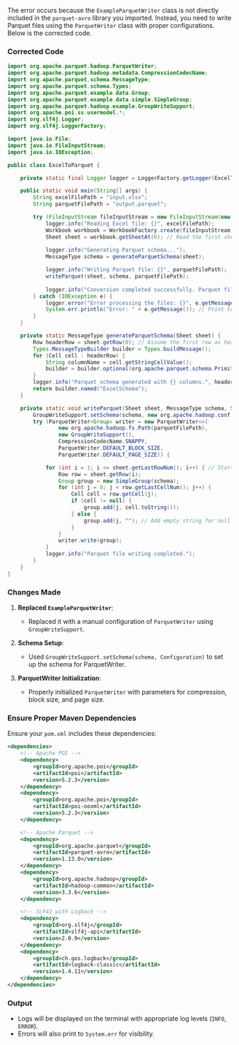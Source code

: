 The error occurs because the `ExampleParquetWriter` class is not directly included in the `parquet-avro` library you imported. Instead, you need to write Parquet files using the `ParquetWriter` class with proper configurations. Below is the corrected code.

### Corrected Code

```java
import org.apache.parquet.hadoop.ParquetWriter;
import org.apache.parquet.hadoop.metadata.CompressionCodecName;
import org.apache.parquet.schema.MessageType;
import org.apache.parquet.schema.Types;
import org.apache.parquet.example.data.Group;
import org.apache.parquet.example.data.simple.SimpleGroup;
import org.apache.parquet.hadoop.example.GroupWriteSupport;
import org.apache.poi.ss.usermodel.*;
import org.slf4j.Logger;
import org.slf4j.LoggerFactory;

import java.io.File;
import java.io.FileInputStream;
import java.io.IOException;

public class ExcelToParquet {

    private static final Logger logger = LoggerFactory.getLogger(ExcelToParquet.class);

    public static void main(String[] args) {
        String excelFilePath = "input.xlsx";
        String parquetFilePath = "output.parquet";

        try (FileInputStream fileInputStream = new FileInputStream(new File(excelFilePath))) {
            logger.info("Reading Excel file: {}", excelFilePath);
            Workbook workbook = WorkbookFactory.create(fileInputStream);
            Sheet sheet = workbook.getSheetAt(0); // Read the first sheet
            
            logger.info("Generating Parquet schema...");
            MessageType schema = generateParquetSchema(sheet);

            logger.info("Writing Parquet file: {}", parquetFilePath);
            writeParquet(sheet, schema, parquetFilePath);
            
            logger.info("Conversion completed successfully. Parquet file saved at: {}", parquetFilePath);
        } catch (IOException e) {
            logger.error("Error processing the files: {}", e.getMessage(), e);
            System.err.println("Error: " + e.getMessage()); // Print to terminal
        }
    }

    private static MessageType generateParquetSchema(Sheet sheet) {
        Row headerRow = sheet.getRow(0); // Assume the first row as header
        Types.MessageTypeBuilder builder = Types.buildMessage();
        for (Cell cell : headerRow) {
            String columnName = cell.getStringCellValue();
            builder = builder.optional(org.apache.parquet.schema.PrimitiveType.PrimitiveTypeName.BINARY).named(columnName);
        }
        logger.info("Parquet schema generated with {} columns.", headerRow.getLastCellNum());
        return builder.named("ExcelSchema");
    }

    private static void writeParquet(Sheet sheet, MessageType schema, String parquetFilePath) throws IOException {
        GroupWriteSupport.setSchema(schema, new org.apache.hadoop.conf.Configuration());
        try (ParquetWriter<Group> writer = new ParquetWriter<>(
                new org.apache.hadoop.fs.Path(parquetFilePath),
                new GroupWriteSupport(),
                CompressionCodecName.SNAPPY,
                ParquetWriter.DEFAULT_BLOCK_SIZE,
                ParquetWriter.DEFAULT_PAGE_SIZE)) {

            for (int i = 1; i <= sheet.getLastRowNum(); i++) { // Start from the second row
                Row row = sheet.getRow(i);
                Group group = new SimpleGroup(schema);
                for (int j = 0; j < row.getLastCellNum(); j++) {
                    Cell cell = row.getCell(j);
                    if (cell != null) {
                        group.add(j, cell.toString());
                    } else {
                        group.add(j, ""); // Add empty string for null cells
                    }
                }
                writer.write(group);
            }
            logger.info("Parquet file writing completed.");
        }
    }
}
```

### Changes Made
1. **Replaced `ExampleParquetWriter`**:
   - Replaced it with a manual configuration of `ParquetWriter` using `GroupWriteSupport`.

2. **Schema Setup**:
   - Used `GroupWriteSupport.setSchema(schema, Configuration)` to set up the schema for ParquetWriter.

3. **ParquetWriter Initialization**:
   - Properly initialized `ParquetWriter` with parameters for compression, block size, and page size.

### Ensure Proper Maven Dependencies
Ensure your `pom.xml` includes these dependencies:

```xml
<dependencies>
    <!-- Apache POI -->
    <dependency>
        <groupId>org.apache.poi</groupId>
        <artifactId>poi</artifactId>
        <version>5.2.3</version>
    </dependency>
    <dependency>
        <groupId>org.apache.poi</groupId>
        <artifactId>poi-ooxml</artifactId>
        <version>5.2.3</version>
    </dependency>

    <!-- Apache Parquet -->
    <dependency>
        <groupId>org.apache.parquet</groupId>
        <artifactId>parquet-avro</artifactId>
        <version>1.13.0</version>
    </dependency>
    <dependency>
        <groupId>org.apache.hadoop</groupId>
        <artifactId>hadoop-common</artifactId>
        <version>3.3.6</version>
    </dependency>

    <!-- SLF4J with Logback -->
    <dependency>
        <groupId>org.slf4j</groupId>
        <artifactId>slf4j-api</artifactId>
        <version>2.0.9</version>
    </dependency>
    <dependency>
        <groupId>ch.qos.logback</groupId>
        <artifactId>logback-classic</artifactId>
        <version>1.4.11</version>
    </dependency>
</dependencies>
```

### Output
- Logs will be displayed on the terminal with appropriate log levels (`INFO`, `ERROR`).
- Errors will also print to `System.err` for visibility.
